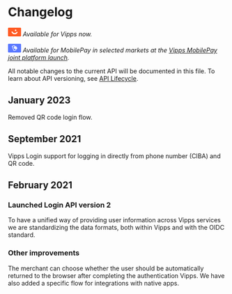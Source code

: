 <!-- START_METADATA
---
title: Login API changelog
sidebar_label: Changelog
sidebar_position: 200
pagination_next: null
pagination_prev: null
---
END_METADATA -->

# Changelog

![Vipps](./images/vipps.png) *Available for Vipps now.*

![MobilePay](./images/mp.png) *Available for MobilePay in selected markets at the [Vipps MobilePay joint platform launch](https://www.vippsmobilepay.com/about).*

All notable changes to the current API will be documented in this file.
To learn about API versioning, see
[API Lifecycle](https://developer.vippsmobilepay.com/docs/common-topics/api-lifecycle/).

## January 2023

Removed QR code login flow.

## September 2021

Vipps Login support for logging in directly from phone number (CIBA) and QR code.

## February 2021

### Launched Login API version 2

To have a unified way of providing user information across Vipps services
we are standardizing the data formats, both within Vipps and with the OIDC standard.

### Other improvements

The merchant can choose whether the user should be automatically returned
to the browser after completing the authentication Vipps.
We have also added a specific flow for integrations with native apps.
